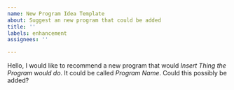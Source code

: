 ```yaml
---
name: New Program Idea Template
about: Suggest an new program that could be added
title: ''
labels: enhancement
assignees: ''

---
```


Hello, I would like to recommend a new program that would *Insert Thing the Program would do*. It could be called *Program Name*. Could this possibly be added?
